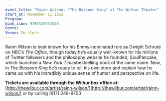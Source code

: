 ```yaml
---
event_title: "Rainn Wilson, *The Bassoon King* at The Wilbur Theater"
start_at: November 11 2015
Program: 
book_isbn: 9780525954538
Genre: 
Venue: In-store
---
```

Rainn Wilson is best known for his Emmy-nominated role as Dwight Schrute on NBC’s *The Office*, though today he’s equally well-known for his millions of Twitter followers and the philosophy website he founded, SoulPancake, which launched a <i>New York Times</i>bestselling book of the same name. Now, in *The Bassoon King* he’s ready to tell his own story and explain how he came up with his incredibly unique sense of humor and perspective on life.



**Tickets are available through the Wilbur box office at:**  
[http://thewilbur.com/artist/rainn-wilson/](http://thewilbur.com/artist/rainn-wilson/) or by calling  (617) 248-9700